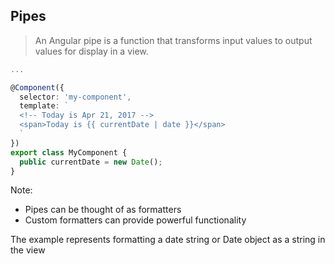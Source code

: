 ## Pipes

> An Angular pipe is a function that transforms input values to output values for display in a view.

```typescript
...

@Component({
  selector: 'my-component',
  template: `
  <!-- Today is Apr 21, 2017 -->
  <span>Today is {{ currentDate | date }}</span>
  `
})
export class MyComponent {
  public currentDate = new Date();
}
```

Note:

- Pipes can be thought of as formatters
- Custom formatters can provide powerful functionality

The example represents formatting a date string or Date object as a string in the view
